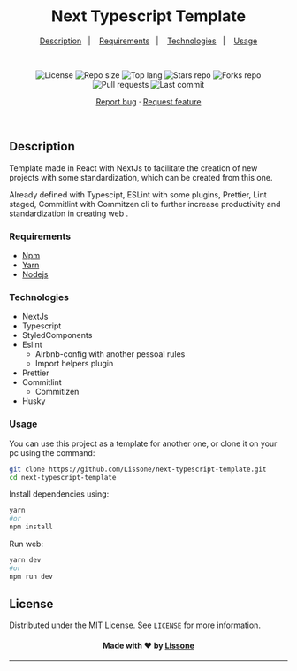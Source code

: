 <h1 align="center">
  Next Typescript Template
</h1>

<p align="center">
  <a href="#description">Description</a>&nbsp;&nbsp;&nbsp;|&nbsp;&nbsp;&nbsp;
  <a href="#requirements">Requirements</a>&nbsp;&nbsp;&nbsp;|&nbsp;&nbsp;&nbsp;
  <a href="#technologies">Technologies</a>&nbsp;&nbsp;&nbsp;|&nbsp;&nbsp;&nbsp;
  <a href="#usage">Usage</a>
</p>
<br />
<p align="center">
  <img src="https://img.shields.io/static/v1?label=license&message=MIT" alt="License">
  <img src="https://img.shields.io/github/repo-size/Lissone/next-typescript-template" alt="Repo size" />
  <img src="https://img.shields.io/github/languages/top/Lissone/next-typescript-template" alt="Top lang" />
  <img src="https://img.shields.io/github/stars/Lissone/next-typescript-template" alt="Stars repo" />
  <img src="https://img.shields.io/github/forks/Lissone/next-typescript-template" alt="Forks repo" />
  <img src="https://img.shields.io/github/issues-pr/Lissone/next-typescript-template" alt="Pull requests" >
  <img src="https://img.shields.io/github/last-commit/Lissone/next-typescript-template" alt="Last commit" />
</p>

<p align="center">
  <a href="https://github.com/Lissone/next-typescript-template/issues">Report bug</a>
  ·
  <a href="https://github.com/Lissone/next-typescript-template/issues">Request feature</a>
</p>

<br />

## Description

Template made in React with NextJs to facilitate the creation of new projects with some standardization, which can be created from this one.

Already defined with Typescipt, ESLint with some plugins, Prettier, Lint staged, Commitlint with Commitzen cli to further increase productivity and standardization in creating web .

### Requirements

- [Npm](https://www.npmjs.com/)
- [Yarn](https://yarnpkg.com/)
- [Nodejs](https://nodejs.org/en/)

### Technologies

- NextJs
- Typescript
- StyledComponents
- Eslint
  - Airbnb-config with another pessoal rules
  - Import helpers plugin
- Prettier
- Commitlint
  - Commitizen
- Husky

### Usage

You can use this project as a template for another one, or clone it on your pc using the command:

```bash
git clone https://github.com/Lissone/next-typescript-template.git
cd next-typescript-template
```

Install dependencies using:

```bash
yarn
#or
npm install
```

Run web:

```bash
yarn dev
#or
npm run dev
```

## License

Distributed under the MIT License. See `LICENSE` for more information.

<h4 align="center">
  Made with ❤️ by <a href="https://github.com/Lissone" target="_blank">Lissone</a>
</h4>

<hr />

